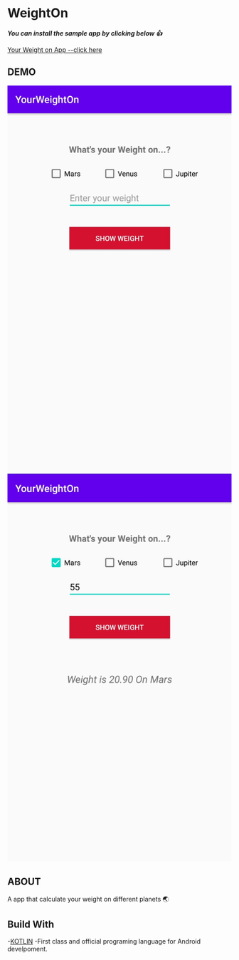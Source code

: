 # WeightOn
***You can install the sample app by clicking below 👍***

[Your Weight on App --click here](https://github.com/Ramya1010Miya/WeightOn/raw/af6acad592ed652a598538696b3ab4e0504df697/WeightOn.apk)
## DEMO

![Your-Weight-On DEMO](https://github.com/rahulrajvc/Your-Weight-On/blob/cfc511806876f88b02bc47c18d693cee51cf8e3e/Screenshot1YourWeightOn.jpg?raw=true)
![Your-Weight-On DEMO](https://github.com/rahulrajvc/Your-Weight-On/blob/cb84fb532c2af3046e76b3f9736e4e3af1f78418/Screenshot2YourWeightOn.jpg?raw=true)

## ABOUT
A app that calculate your weight on different planets 🌏

## Build With
-[KOTLIN](https://kotlinlang.org/) -First class and official programing language for Android develpoment.
